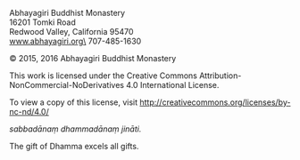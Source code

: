 Abhayagiri Buddhist Monastery\
16201 Tomki Road\
Redwood Valley, California 95470\
www.abhayagiri.org\
707-485-1630

© 2015, 2016 Abhayagiri Buddhist Monastery

This work is licensed under the Creative Commons
Attribution-NonCommercial-NoDerivatives 4.0 International License.

To view a copy of this license, visit
<http://creativecommons.org/licenses/by-nc-nd/4.0/>


*sabbadānaṃ dhammadānaṃ jināti.*

The gift of Dhamma excels all gifts.
